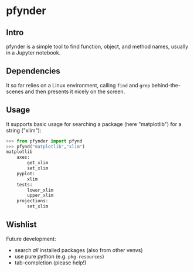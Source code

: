 # pfynder

## Intro 

pfynder is a simple tool to find function, object, and method names, usually in a Jupyter notebook.

## Dependencies 

It so far relies on a Linux environment, calling `find` and `grep` behind-the-scenes
 and then presents it nicely on the screen.

## Usage

It supports basic usage for searching a package (here "matplotlib") for a string ("xlim"):

```python
>>> from pfynder import pfynd
>>> pfynd("matplotlib","xlim")
matplotlib
	axes:
		get_xlim
		set_xlim
	pyplot:
		xlim
	tests:
		lower_xlim
		upper_xlim
	projections:
		set_xlim
```

## Wishlist

Future development:
- search _all_ installed packages (also from other venvs)
- use pure python (e.g. `pkg-resources`)
- tab-completion (please help!)
